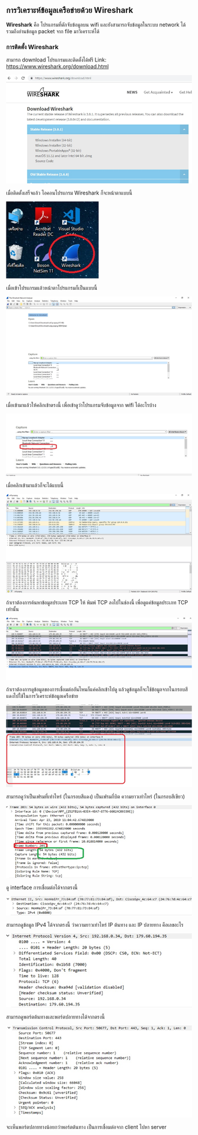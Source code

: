 ## การวิเคราะห์ข้อมูลเครือข่ายด้วย Wireshark

**Wireshark** คือ โปรแกรมที่ดักจับข้อมูลบน wifi และยังสามารถจับข้อมูลในระบบ network ได้ รวมถึงอ่านข้อมูล packet จาก file มาวิเคราะห์ได้

### การติดตั้ง Wireshark
สามารถ download โปรแกรมและติดตั้งได้ฟรี
Link: https://www.wireshark.org/download.html

![](00.jpg)

เมื่อติดตั้งเสร็จแล้ว ไอคอนโปรแกรม Wireshark ก็จะหน้าตาแบบนี้

![](01.jpg)

เมื่อเข้าโปรแกรมแล้วหน้าตาโปรแกรมก็เป็นแบบนี้

![](02.jpg)

เมื่อเข้ามาแล้วให้คลิกเข้าตรงนี้ เพื่อเข้าดูว่าโปรแกรมจับข้อมูลจาก wifi ได้อะไรบ้าง

![](03.jpg)

เมื่อคลิกเข้ามาแล้วก็จะได้แบบนี้

![](04.jpg)

ถ้าเราต้องการค้นหาข้อมูลประเภท TCP ให้ พิมพ์ TCP ลงไปในช่องนี้ เพื่อดูแค่ข้อมูลประเภท TCP เท่านั้น

![](05.jpg)

ถ้าเราต้องการดูข้อมูลของการเชื่อมต่ออันไหนก็แค่คลิกเข้าไปดู แล้วดูข้อมูลก็จะใช้ข้อมูลจากในกรอบสีแดงไปใช้ในการวิเคราะห์ข้อมูลเครือข่าย

![](06.jpg)

สามารถดูว่าเป็นเฟรมที่เท่าไหร่ (ในกรอบสีแดง) เป็นเฟรมกี่บิต ความยาวเท่าไหร่ (ในกรอบสีเขียว)

![](07.jpg)

ดู interface การเชื่อมต่อได้จากตรงนี้ 

![](08.jpg)

สามารถดูข้อมูล IPv4 ได้จากตรงนี้ ว่าความยาวเท่าไหร่ 
IP ต้นทาง และ IP ปลายทาง คือเลขอะไร

![](09.jpg)

สามารถดูพอร์ตต้นทางและพอร์ตปลายทางได้จากตรงนี้

![](10.jpg)

จะเห็นพอร์ตปลายทางน้อยกว่าพอร์ตต้นทาง เป็นการเชื่อมต่อจาก client ไปหา server
